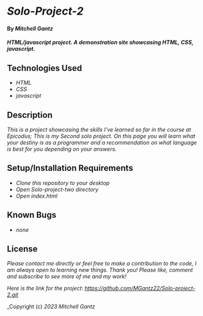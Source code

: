 # _Solo-Project-2_

#### By _**Mitchell Gantz**_

#### _HTML/javascript project. A demonstration site showcasing HTML, CSS, javascript._

## Technologies Used

* _HTML_
* _CSS_
* _javascript_

## Description

_This is a project showcasing the skills I've learned so far in the course at Epicodus; This is my Second solo project. On this page you will learn what your destiny is as a programmer and a recommendation on what language is best for you depending on your answers._

## Setup/Installation Requirements

* _Clone this repository to your desktop_
* _Open Solo-project-two directory_
* _Open index.html_

## Known Bugs

* _none_



## License

_Please contact me directly or feel free to make a contribution to the code, I am  always open to learning new things. Thank you! Please like, comment and subscribe to see more of me and my work!_

_Here is the link for the project: https://github.com/MGantz22/Solo-project-2.git_

_Copyright (c) _2023_ _Mitchell Gantz_